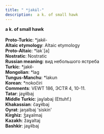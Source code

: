 ```yaml
---
title: " *jakɨl-"
description:  a k. of small hawk
---
```

<p data-pagefind-weight="0.5">
<strong> a k. of small hawk</strong><br><br>
<strong>Proto-Turkic</strong>:  *jakɨl-<br>
<strong>Altaic etymology</strong>:  Altaic etymology<br>
<strong> Proto-Altaic</strong>:  *lak`[a]<br>
<strong>Nostratic</strong>:  Nostratic<br>
<strong>Russian meaning</strong>:  вид небольшого ястреба<br>
<strong>Turkic</strong>:  *jakɨl-<br>
<strong>Mongolian</strong>:  *lag<br>
<strong>Tungus-Manchu</strong>:  *lakun<br>
<strong>Korean</strong>:  *nokočiri<br>
<strong>Comments</strong>:  VEWT 186, ЭСТЯ 4, 10-11.<br>
<strong>Tatar</strong>:  jaɣɨlbaj<br>
<strong>Middle Turkic</strong>:  jaɣlabaj (Ettuhf.)<br>
<strong>Khakassian</strong>:  čaɣɨlbaj<br>
<strong>Oyrat</strong>:  jaŋalbaj 'siskin'<br>
<strong>Kirghiz</strong>:  ǯaɣalmaj<br>
<strong>Kazakh</strong>:  žaɣaltaj<br>
<strong>Bashkir</strong>:  jaɣɨlbaj<br>

</p>
